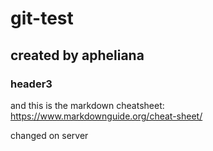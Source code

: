# git-test
## created by apheliana
### header3

and this is the markdown cheatsheet:
https://www.markdownguide.org/cheat-sheet/

changed on server
